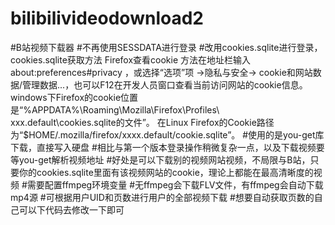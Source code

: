# bilibilivideodownload2

#B站视频下载器
#不再使用SESSDATA进行登录
#改用cookies.sqlite进行登录，cookies.sqlite获取方法
Firefox查看cookie 方法在地址栏输入 about:preferences#privacy ，或选择“选项”项 ->隐私与安全-> cookie和网站数据/管理数据...，也可以F12在开发人员窗口查看当前访问网站的cookie信息。windows下Firefox的cookie位置是“%APPDATA%\Roaming\Mozilla\Firefox\Profiles\ xxx.default\cookies.sqlite的文件”。 在Linux Firefox的Cookie路径为“$HOME/.mozilla/firefox/xxxx.default/cookie.sqlite”。
#使用的是you-get库下载，直接写入硬盘
#相比与第一个版本登录操作稍微复杂一点，以及下载视频要等you-get解析视频地址
#好处是可以下载别的视频网站视频，不局限与B站，只要你的cookies.sqlite里面有该视频网站的cookie，理论上都能在最高清晰度的视频
#需要配置ffmpeg环境变量
#无ffmpeg会下载FLV文件，有ffmpeg会自动下载mp4源
#可根据用户UID和页数进行用户的全部视频下载
#想要自动获取页数的自己可以下代码去修改一下即可
